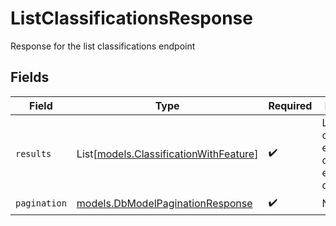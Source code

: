 # ListClassificationsResponse

Response for the list classifications endpoint


## Fields

| Field                                                                            | Type                                                                             | Required                                                                         | Description                                                                      |
| -------------------------------------------------------------------------------- | -------------------------------------------------------------------------------- | -------------------------------------------------------------------------------- | -------------------------------------------------------------------------------- |
| `results`                                                                        | List[[models.ClassificationWithFeature](../models/classificationwithfeature.md)] | :heavy_check_mark:                                                               | List of classification entries with optional enriched data                       |
| `pagination`                                                                     | [models.DbModelPaginationResponse](../models/dbmodelpaginationresponse.md)       | :heavy_check_mark:                                                               | N/A                                                                              |
